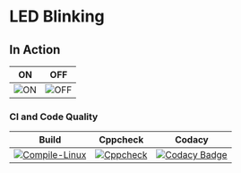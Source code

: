 # LED Blinking 
## In Action
|ON|OFF|
|:--:|:--:|
|![ON](simulation/ON.png)|![OFF](simulation/OFF.png)|
### CI and Code Quality
|Build|Cppcheck|Codacy|
|:--:|:--:|:--:|
|[![Compile-Linux](https://github.com/BharaniSurya/Emb-C/actions/workflows/Compile.yml/badge.svg)](https://github.com/BharaniSurya/Emb-C/actions/workflows/Compile.yml)|[![Cppcheck](https://github.com/BharaniSurya/Emb-C/actions/workflows/CodeQulaity.yml/badge.svg)](https://github.com/BharaniSurya/Emb-C/actions/workflows/CodeQulaity.yml)|[![Codacy Badge](https://app.codacy.com/project/badge/Grade/643b7ca2b2dc4daba1e700c216bb87d9)](https://www.codacy.com/gh/Bharathgopal/Emb-C/dashboard?utm_source=github.com&amp;utm_medium=referral&amp;utm_content=Bharathgopal/Emb-C&amp;utm_campaign=Badge_Grade)|





